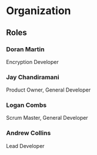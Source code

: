 # Organization
## Roles

### Doran Martin 
Encryption Developer

### Jay Chandiramani 
Product Owner, General Developer 

### Logan Combs 
Scrum Master, General Developer

### Andrew Collins
Lead Developer
